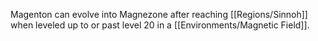 Magenton can evolve into Magnezone after reaching [[Regions/Sinnoh]] when leveled up to or past level 20 in a [[Environments/Magnetic Field]].
